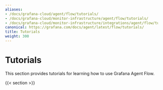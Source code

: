 ```yaml
---
aliases:
- /docs/grafana-cloud/agent/flow/tutorials/
- /docs/grafana-cloud/monitor-infrastructure/agent/flow/tutorials/
- /docs/grafana-cloud/monitor-infrastructure/integrations/agent/flow/tutorials/
canonical: https://grafana.com/docs/agent/latest/flow/tutorials/
title: Tutorials
weight: 300
---
```


# Tutorials

This section provides tutorials for learning how to use Grafana Agent Flow. 

{{< section >}}
